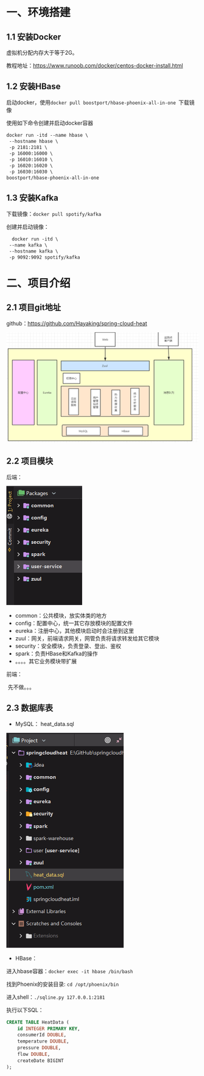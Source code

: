 # 一、环境搭建

## 1.1 安装Docker

虚拟机分配内存大于等于2G。

教程地址：https://www.runoob.com/docker/centos-docker-install.html

## 1.2 安装HBase

启动docker，使用```docker pull boostport/hbase-phoenix-all-in-one ```下载镜像

使用如下命令创建并启动docker容器

```shell
docker run -itd --name hbase \
 --hostname hbase \
 -p 2181:2181 \
 -p 16000:16000 \
 -p 16010:16010 \
 -p 16020:16020 \
 -p 16030:16030 \
boostport/hbase-phoenix-all-in-one
```

## 1.3 安装Kafka

下载镜像：```docker pull spotify/kafka``` 

创建并启动镜像：

```shell
  docker run -itd \
 --name kafka \
 --hostname kafka \
 -p 9092:9092 spotify/kafka
```



# 二、项目介绍

## 2.1 项目git地址

github：https://github.com/Hayaking/spring-cloud-heat

![image-20200418155255199](https://github.com/Hayaking/spring-cloud-heat/blob/master/img/image-20200418155255199.png)

## 2.2  项目模块

后端：

![image-20200418155321623](https://github.com/Hayaking/spring-cloud-heat/blob/master/img/image-20200418155321623.png)

- common：公共模块，放实体类的地方
- config：配置中心，统一其它存放模块的配置文件
- eureka：注册中心，其他模块启动时会注册到这里
- zuul：网关，前端请求网关，网管负责将请求转发给其它模块
- security：安全模块，负责登录、登出、鉴权
- spark：负责HBase和Kafka的操作
- 。。。。其它业务模块带扩展

前端：

​	先不做。。。



## 2.3 数据库表

- MySQL：
heat_data.sql

![image-20200418163138386](https://github.com/Hayaking/spring-cloud-heat/blob/master/img/image-20200418163138386.png)

- HBase：

进入hbase容器：```docker exec -it hbase /bin/bash```

找到Phoenix的安装目录: ```cd /opt/phoenix/bin```

进入shell：```./sqline.py 127.0.0.1:2181```

执行以下SQL：

```sql
CREATE TABLE HeatData (
    id INTEGER PRIMARY KEY,
    consumerId DOUBLE,
    temperature DOUBLE,
    pressure DOUBLE,
    flow DOUBLE,
    createDate BIGINT
);
```

